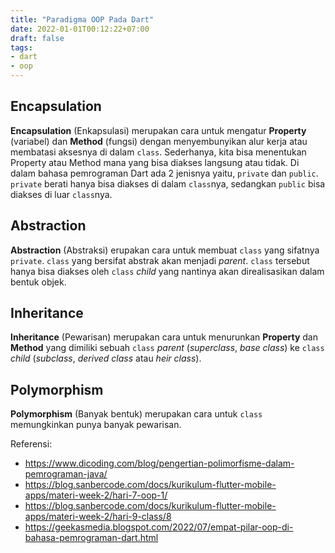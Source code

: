 ```yaml
---
title: "Paradigma OOP Pada Dart"
date: 2022-01-01T00:12:22+07:00
draft: false
tags:
- dart
- oop
---
```


## Encapsulation
<strong>Encapsulation</strong> (Enkapsulasi) merupakan cara untuk mengatur <strong>Property</strong> (variabel) dan <strong>Method</strong> (fungsi) dengan menyembunyikan alur kerja atau membatasi aksesnya di dalam `class`. Sederhanya, kita bisa menentukan Property atau Method mana yang bisa diakses langsung atau tidak. Di dalam bahasa pemrograman Dart ada 2 jenisnya yaitu, `private` dan `public`. `private` berati hanya bisa diakses di dalam `class`nya, sedangkan `public` bisa diakses di luar `class`nya.

## Abstraction
<strong>Abstraction</strong> (Abstraksi) erupakan cara untuk membuat `class` yang sifatnya `private`.  `class` yang bersifat abstrak akan menjadi <i>parent</i>. `class` tersebut hanya bisa diakses oleh `class` <i>child</i> yang nantinya akan direalisasikan dalam bentuk objek.

## Inheritance
<strong>Inheritance</strong> (Pewarisan) merupakan cara untuk menurunkan <strong>Property</strong> dan <strong>Method</strong> yang dimiliki sebuah `class` <i>parent</i> (<i>superclass</i>, <i>base class</i>) ke `class` <i>child</i> (<i>subclass</i>, <i>derived class</i> atau <i>heir class</i>).

## Polymorphism
<strong>Polymorphism</strong> (Banyak bentuk) merupakan cara untuk `class` memungkinkan punya banyak pewarisan.

Referensi:
* https://www.dicoding.com/blog/pengertian-polimorfisme-dalam-pemrograman-java/
* https://blog.sanbercode.com/docs/kurikulum-flutter-mobile-apps/materi-week-2/hari-7-oop-1/
* https://blog.sanbercode.com/docs/kurikulum-flutter-mobile-apps/materi-week-2/hari-9-class/8
* https://geekasmedia.blogspot.com/2022/07/empat-pilar-oop-di-bahasa-pemrograman-dart.html